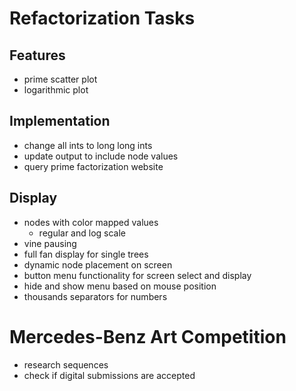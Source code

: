 # Refactorization Tasks

## Features

  * prime scatter plot
  * logarithmic plot

## Implementation

  * change all ints to long long ints
  * update output to include node values
  * query prime factorization website

## Display

  * nodes with color mapped values
    * regular and log scale
  * vine pausing
  * full fan display for single trees
  * dynamic node placement on screen
  * button menu functionality for screen select and display
  * hide and show menu based on mouse position
  * thousands separators for numbers

# Mercedes-Benz Art Competition

  * research sequences
  * check if digital submissions are accepted